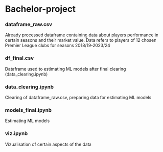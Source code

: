 # Bachelor-project

### dataframe_raw.csv
Already processed dataframe containing data about players performance in certain seasons and their market value.
Data refers to players of 12 chosen Premier League clubs for seasons 2018/19-2023/24

### df_final.csv
Dataframe used to estimating ML models after final clearing (data_clearing.ipynb)


### data_clearing.ipynb
Clearing of dataframe_raw.csv, preparing data for estimating ML models

### models_final.ipynb
Estimating ML models

### viz.ipynb
Vizualisation of certain aspects of the data 
